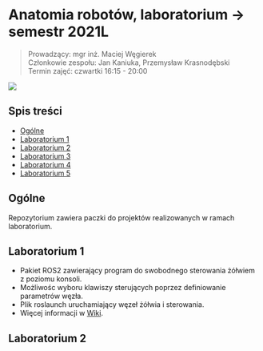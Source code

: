 # Anatomia robotów, laboratorium -> semestr 2021L 
>Prowadzący: mgr inż. Maciej Węgierek  
>Członkowie zespołu: Jan Kaniuka, Przemysław Krasnodębski  
>Termin zajęć: czwartki 16:15 - 20:00  

![](https://i.pinimg.com/564x/4f/79/3e/4f793ed15bb4d03b2cd5aa5e3ee205b1.jpg)

## Spis treści
* [Ogólne](#ogólne)
* [Laboratorium 1](#Laboratorium-1)
* [Laboratorium 2](#Laboratorium-2)
* [Laboratorium 3](#Laboratorium-3)
* [Laboratorium 4](#Laboratorium-4)
* [Laboratorium 5](#Laboratorium-5)


## Ogólne
Repozytorium zawiera paczki do projektów realizowanych w ramach laboratorium.



## Laboratorium 1
* Pakiet ROS2 zawierający program do swobodnego sterowania żółwiem z poziomu konsoli.
* Możliwośc wyboru klawiszy sterujących poprzez definiowanie parametrów węzła. 
* Plik roslaunch uruchamiający węzeł żółwia i sterowania.
* Więcej informacji w [Wiki](https://github.com/pw-eiti-anro-21l/kaniuka_krasnodebski/wiki/Laboratorium-pierwsze).

## Laboratorium 2
>
